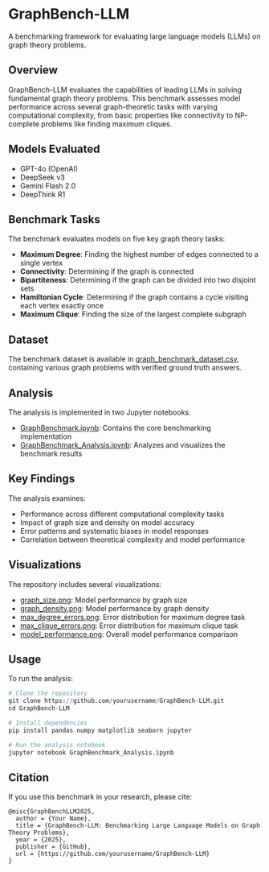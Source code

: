 # GraphBench-LLM

A benchmarking framework for evaluating large language models (LLMs) on graph theory problems.

## Overview

GraphBench-LLM evaluates the capabilities of leading LLMs in solving fundamental graph theory problems. This benchmark assesses model performance across several graph-theoretic tasks with varying computational complexity, from basic properties like connectivity to NP-complete problems like finding maximum cliques.

## Models Evaluated

- GPT-4o (OpenAI)
- DeepSeek v3
- Gemini Flash 2.0
- DeepThink R1

## Benchmark Tasks

The benchmark evaluates models on five key graph theory tasks:
- **Maximum Degree**: Finding the highest number of edges connected to a single vertex
- **Connectivity**: Determining if the graph is connected
- **Bipartiteness**: Determining if the graph can be divided into two disjoint sets
- **Hamiltonian Cycle**: Determining if the graph contains a cycle visiting each vertex exactly once
- **Maximum Clique**: Finding the size of the largest complete subgraph

## Dataset

The benchmark dataset is available in [graph_benchmark_dataset.csv](graph_benchmark_dataset.csv), containing various graph problems with verified ground truth answers.

## Analysis

The analysis is implemented in two Jupyter notebooks:
- [GraphBenchmark.ipynb](GraphBenchmark.ipynb): Contains the core benchmarking implementation
- [GraphBenchmark_Analysis.ipynb](GraphBenchmark_Analysis.ipynb): Analyzes and visualizes the benchmark results

## Key Findings

The analysis examines:
- Performance across different computational complexity tasks
- Impact of graph size and density on model accuracy
- Error patterns and systematic biases in model responses
- Correlation between theoretical complexity and model performance

## Visualizations

The repository includes several visualizations:
- [graph_size.png](graph_size.png): Model performance by graph size
- [graph_density.png](graph_density.png): Model performance by graph density
- [max_degree_errors.png](max_degree_errors.png): Error distribution for maximum degree task
- [max_clique_errors.png](max_clique_errors.png): Error distribution for maximum clique task
- [model_performance.png](model_performance.png): Overall model performance comparison

## Usage

To run the analysis:

```python
# Clone the repository
git clone https://github.com/yourusername/GraphBench-LLM.git
cd GraphBench-LLM

# Install dependencies
pip install pandas numpy matplotlib seaborn jupyter

# Run the analysis notebook
jupyter notebook GraphBenchmark_Analysis.ipynb
```

## Citation

If you use this benchmark in your research, please cite:

```
@misc{GraphBenchLLM2025,
  author = {Your Name},
  title = {GraphBench-LLM: Benchmarking Large Language Models on Graph Theory Problems},
  year = {2025},
  publisher = {GitHub},
  url = {https://github.com/yourusername/GraphBench-LLM}
}
```